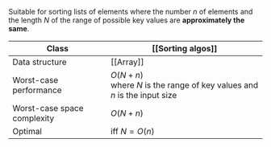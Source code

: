 
Suitable for sorting lists of elements where the number $n$ of elements and the length $N$ of the range of possible key values are **approximately the same**.

| Class                       | [[Sorting algos]]                                                            |
| --------------------------- | ---------------------------------------------------------------------------- |
| Data structure              | [[Array]]                                                                    |
| Worst-case performance      | $O(N + n)$<br>where _N_ is the range of key values and _n_ is the input size |
| Worst-case space complexity | $O(N + n)$                                                                   |
| Optimal                     | iff $N = O(n)$                                                               |
 


